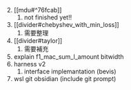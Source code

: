 2. [[mdu#^76fcab]]
	1. not finished yet!!
4. [[divider#chebyshev_with_min_loss]]
	1. 需要整理
5. [[divider#taylor]]
	1. 需要補充
6. explain f1_mac_sum_l_amount bitwidth
7. harness v2
    1. interface implemantation (bevis)
8. wsl git obsidian (include git prompt)
